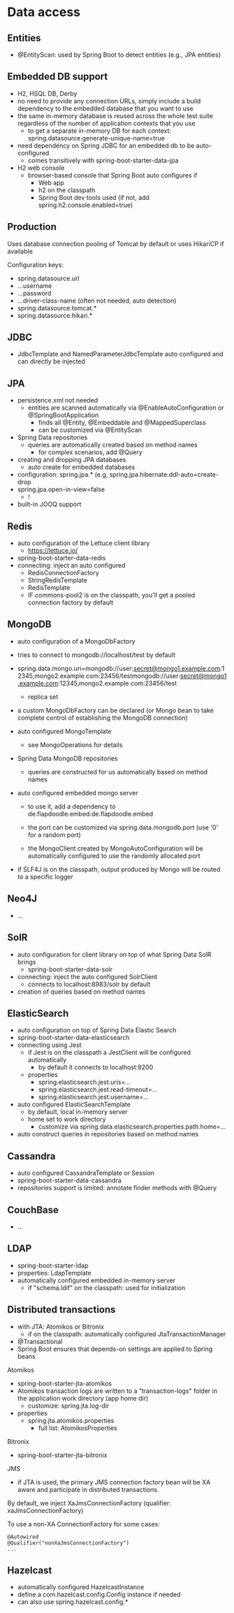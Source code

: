 # Data access

## Entities

* @EntityScan: used by Spring Boot to detect entities \(e.g., JPA entities\)

## Embedded DB support

* H2, HSQL DB, Derby
* no need to provide any connection URLs, simply include a build dependency to the embedded database that you want to use
* the same in-memory database is reused across the whole test suite regardless of the number of application contexts that you use
  * to get a separate in-memory DB for each context: spring.datasource.generate-unique-name=true
* need dependency on Spring JDBC for an embedded db to be auto-configured
  * comes transitively with spring-boot-starter-data-jpa
* H2 web console
  * browser-based console that Spring Boot auto configures if
    * Web app
    * h2 on the classpath
    * Spring Boot dev tools used \(if not, add spring.h2.console.enabled=true\)

## Production

Uses database connection pooling of Tomcat by default or uses HikariCP if available

Configuration keys:

* spring.datasource.url
* ...username
* ...password
* ...driver-class-name \(often not needed, auto detection\)
* spring.datasource.tomcat.\*
* spring.datasource.hikari.\*

## JDBC

* JdbcTemplate and NamedParameterJdbcTemplate auto configured and can directly be injected

## JPA

* persistence.xml not needed
  * entities are scanned automatically via @EnableAutoConfiguration or @SpringBootApplication
    * finds all @Entity, @Embeddable and @MappedSuperclass
    * can be customized via @EntityScan
* Spring Data repositories
  * queries are automatically created based on method names
    * for complex scenarios, add @Query
* creating and dropping JPA databases
  * auto create for embedded databases
* configuration: spring.jpa.\* \(e.g, spring.jpa.hibernate.ddl-auto=create-drop
* spring.jpa.open-in-view=false
  * !
* built-in JOOQ support

## Redis

* auto configuration of the Lettuce client library
  * https://lettuce.io/
* spring-boot-starter-data-redis
* connecting: inject an auto configured
  * RedisConnectionFactory
  * StringRedisTemplate
  * RedisTemplate
  * IF commons-pool2 is on the classpath, you'll get a pooled connection factory by default

## MongoDB

* auto configuration of a MongoDbFactory
* tries to connect to mongodb://localhost/test by default
* spring.data.mongo.uri=mongodb://user:secret@mongo1.example.com:12345,mongo2.example.com:23456/testmongodb://user:secret@mongo1.example.com:12345,mongo2.example.com:23456/test

  * replica set

* a custom MongoDbFactory can be declared \(or Mongo bean to take complete control of establishing the MongoDB connection\)

* auto configured MongoTemplate

  * see MongoOperations for details

* Spring Data MongoDB repositories

  * queries are constructed for us automatically based on method names

* auto configured embedded mongo server

  * to use it, add a dependency to de.flapdoodle.embed:de.flapdoodle.embed

  * the port can be customized via spring.data.mongodb.port \(use '0' for a random port\)

  * the MongoClient created by MongoAutoConfiguration will be automatically configured to use the randomly allocated port

* if SLF4J is on the classpath, output produced by Mongo will be routed to a specific logger

## Neo4J

* ...

## SolR

* auto configuration for client library on top of what Spring Data SolR brings
  * spring-boot-starter-data-solr
* connecting: inject the auto configured SolrClient
  * connects to localhost:8983/solr by default
* creation of queries based on method names

## ElasticSearch

* auto configuration on top of Spring Data Elastic Search
* spring-boot-starter-data-elasticsearch
* connecting using Jest
  * if Jest is on the classpath a JestClient will be configured automatically
    * by default it connects to localhost:9200
  * properties
    * spring.elasticsearch.jest.uris=...
    * spring.elasticsearch.jest.read-timeout=...
    * spring.elasticsearch.jest.username=...
* auto configured ElasticSearchTemplate
  * by default, local in-memory server
  * home set to work directory
    * customize via spring.data.elasticsearch.properties.path.home=...
* auto construct queries in repositories based on method names

## Cassandra

* auto configured CassandraTemplate or Session
* spring-boot-starter-data-cassandra
* repositories support is limited: annotate finder methods with @Query

## CouchBase

* ...

## LDAP

* spring-boot-starter-ldap
* properties: LdapTemplate
* automatically configured embedded in-memory server
  * if "schema.ldif" on the classpath: used for initialization

## Distributed transactions

* with JTA: Atomikos or Bitronix
  * if on the classpath: automatically configured JtaTransactionManager
* @Transactional
* Spring Boot ensures that depends-on settings are applied to Spring beans

Atomikos

* spring-boot-starter-jta-atomikos
* Atomikos transaction logs are written to a "transaction-logs" folder in the application work directory \(app home dir\)
  * customize: spring.jta.log-dir
* properties
  * spring.jta.atomikos.properties
    * full list: AtomikosProperties

Bitronix

* spring-boot-starter-jta-bitronix

JMS

* if JTA is used, the primary JMS connection factory bean will be XA aware and participate in distributed transactions.

By default, we inject XaJmsConnectionFactory \(qualifier: xaJmsConnectionFactory\)

To use a non-XA ConnectionFactory for some cases:

```
@Autowired
@Qualifier("nonXaJmsConnectionFactory")
...
```

## Hazelcast

* automatically configured HazelcastInstance
* define a com.hazelcast.config.Config instance if needed
* can also use spring.hazelcast.config.\*



